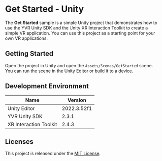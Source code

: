 # Get Started - Unity
The **Get Started** sample is a simple Unity project that demonstrates how to use the YVR Unity SDK and the Unity XR Interaction Toolkit to create a simple VR application. You can use this project as a starting point for your own VR applications.

## Getting Started
Open the project in Unity and open the `Assets/Scenes/GetStarted` scene. You can run the scene in the Unity Editor or build it to a device.

## Development Environment
| **Name** | **Version** |
| ----  |  ----      |
| Unity Editor | 2022.3.52f1 |
| YVR Unity SDK | 2.3.1 |
| XR Interaction Toolkit | 2.4.3 |

## Licenses
This project is released under the [MIT License](https://github.com/YVRDeveloper/GetStarted-Unity/blob/main/LICENSE).